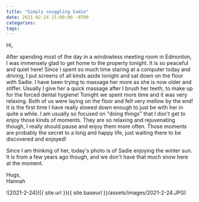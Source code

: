 ```yaml
---
title: "Simply snuggling Sadie"
date: 2021-02-24 21:00:00 -0700
categories:
tags:
---
```


Hi,

After spending most of the day in a windowless meeting room in Edmonton, I was immensely glad to get home to the property tonight. It is so peaceful and quiet here! Since I spent so much time staring at a computer today and driving, I put screens of all kinds aside tonight and sat down on the floor with Sadie. I have been trying to massage her more as she is now older and stiffer. Usually I give her a quick massage after I brush her teeth, to make up for the forced dental hygiene! Tonight we spent more time and it was very relaxing. Both of us were laying on the floor and felt very mellow by the end! It is the first time I have really slowed down enough to just be with her in quite a while. I am usually so focused on "doing things" that I don't get to enjoy those kinds of moments. They are so relaxing and rejuvenating though, I really should pause and enjoy them more often. Those moments are probably the secret to a long and happy life, just waiting there to be discovered and enjoyed!

Since I am thinking of her, today's photo is of Sadie enjoying the winter sun. It is from a few years ago though, and we don't have that much snow here at the moment.

Hugs,<br />
Hannah

![2021-2-24]({{ site.url }}{{ site.baseurl }}/assets/images/2021-2-24.JPG)